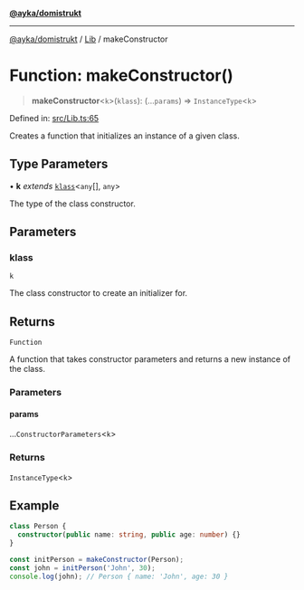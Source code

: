 [**@ayka/domistrukt**](../../../README.md)

***

[@ayka/domistrukt](../../../globals.md) / [Lib](../README.md) / makeConstructor

# Function: makeConstructor()

> **makeConstructor**\<`k`\>(`klass`): (...`params`) => `InstanceType`\<`k`\>

Defined in: [src/Lib.ts:65](https://github.com/AndreyMork/domistrukt/blob/d336ce883f586949cec0ae80ccb1b178d7aa8196/src/Lib.ts#L65)

Creates a function that initializes an instance of a given class.

## Type Parameters

• **k** *extends* [`klass`](../../Types/type-aliases/klass.md)\<`any`[], `any`\>

The type of the class constructor.

## Parameters

### klass

`k`

The class constructor to create an initializer for.

## Returns

`Function`

A function that takes constructor parameters and returns a new instance of the class.

### Parameters

#### params

...`ConstructorParameters`\<`k`\>

### Returns

`InstanceType`\<`k`\>

## Example

```ts
class Person {
  constructor(public name: string, public age: number) {}
}

const initPerson = makeConstructor(Person);
const john = initPerson('John', 30);
console.log(john); // Person { name: 'John', age: 30 }
```
